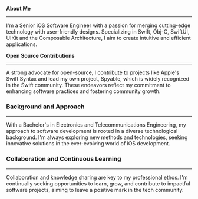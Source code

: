 **About Me**
<hr>
I'm a Senior iOS Software Engineer with a passion for merging cutting-edge technology with user-friendly designs. Specializing in Swift, Obj-C, SwiftUI, UIKit and the Composable Architecture, I aim to create intuitive and efficient applications.

**Open Source Contributions**
<hr>
A strong advocate for open-source, I contribute to projects like Apple's Swift Syntax and lead my own project, Spyable, which is widely recognized in the Swift community. These endeavors reflect my commitment to enhancing software practices and fostering community growth.

### Background and Approach
<hr>
With a Bachelor's in Electronics and Telecommunications Engineering, my approach to software development is rooted in a diverse technological background. I'm always exploring new methods and technologies, seeking innovative solutions in the ever-evolving world of iOS development.

### Collaboration and Continuous Learning
<hr>
Collaboration and knowledge sharing are key to my professional ethos. I'm continually seeking opportunities to learn, grow, and contribute to impactful software projects, aiming to leave a positive mark in the tech community.
